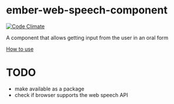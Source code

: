 ember-web-speech-component
==========================

[![Code Climate](https://codeclimate.com/github/emberjs/ember.js.svg)](http://js-for.ninja)

A component that allows getting input from the user in an oral form

<a href="http://js-for.ninja/ember-js-and-web-speech-api-example.html">How to use</a>

TODO
====
+ make available as a package
+ check if browser supports the web speech API

